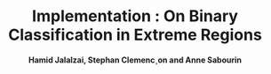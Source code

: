 <center><h1>Implementation : On Binary Classification in Extreme Regions</h1></center>
<center><h4>Hamid Jalalzai, Stephan Clemenc¸on and Anne Sabourin</h4></center>